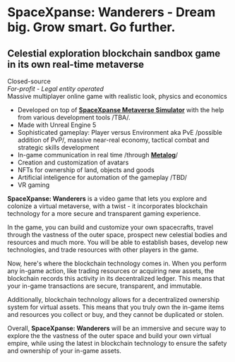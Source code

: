 # SpaceXpanse: Wanderers - Dream big. Grow smart. Go further.
## Celestial exploration blockchain sandbox game in its own real-time metaverse
Closed-source  
*For-profit - Legal entity operated*  
Massive multiplayer online game with realistic look, physics and economics  

* Developed on top of [**SpaceXpanse Metaverse Simulator**](https://github.com/SpaceXpanse/Metaverse) with the help from various development tools /TBA/.
* Made with Unreal Engine 5
* Sophisticated gameplay: Player versus Environment aka PvE /possible addition of PvP/, massive near-real economy, tactical combat and strategic skills development
* In-game communication in real time /through [**Metalog**](https://github.com/SpaceXpanse/Whitepaper/blob/main/README.md#community)/
* Creation and customization of avatars
* NFTs for ownership of land, objects and goods
* Artificial inteligence for automation of the gameplay /TBD/
* VR gaming

**SpaceXpanse: Wanderers** is a video game that lets you explore and colonize a virtual metaverse, with a twist - it incorporates blockchain technology for a more secure and transparent gaming experience.

In the game, you can build and customize your own spacecrafts, travel through the vastness of the outer space, prospect new celestial bodies and resources and much more. You will be able to establish bases, develop new technologies, and trade resources with other players in the game.

Now, here's where the blockchain technology comes in. When you perform any in-game action, like trading resources or acquiring new assets, the blockchain records this activity in its decentralized ledger. This means that your in-game transactions are secure, transparent, and immutable.

Additionally, blockchain technology allows for a decentralized ownership system for virtual assets. This means that you truly own the in-game items and resources you collect or buy, and they cannot be duplicated or stolen.

Overall, **SpaceXpanse: Wanderers** will be an immersive and secure way to explore the the vastness of the outer space and build your own virtual empire, while using the latest in blockchain technology to ensure the safety and ownership of your in-game assets.
